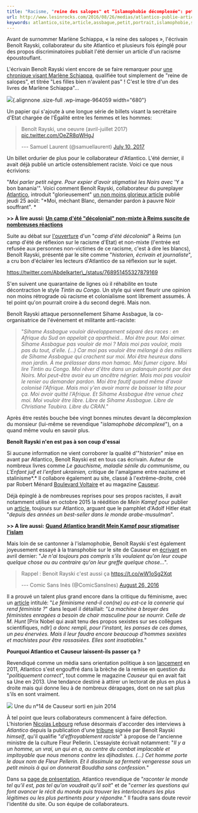 ```yaml
---
title: "Racisme, "reine des salopes" et “islamophobie décomplexée": petit portrait de Benoît Rayski"
url: http://www.lesinrocks.com/2016/08/26/medias/atlantico-publie-article-incroyablement-raciste-toute-tranquillite-11860871/
keywords: atlantico,site,article,assbague,petit,portrait,islamophobie,salopes,racisme,vouloir,quon,sihame,rayski,benoît,reine,décomplexée
---
```

Avant de surnommer Marlène Schiappa, « la reine des salopes », l'écrivain Benoît Rayski, collaborateur du site Atlantico et plusieurs fois épinglé pour des propos discriminatoires publiait l'été dernier un article d'un racisme époustouflant.

L\'écrivain Benoît Rayski vient encore de se faire remarquer pour [une chronique visant Marlène Schiappa](http://www.atlantico.fr/decryptage/filles-bien-avalent-pas-c-est-titre-livres-marlene-schiappabenoit-rayski-3105512.html), qualifiée tout simplement de \"reine de salopes\", et titrée \"Les filles bien n\'avalent pas\" ! C\'est le titre d\'un des livres de Marlène Schiappa\"...

![](https://statics.lesinrocks.com/content/thumbnails/uploads/2016/08/capture-decran-2017-07-10-a-12-20-24-tt-width-680-height-836-fill-0-crop-0-bgcolor-eeeeee.png){.alignnone .size-full .wp-image-964059 width="680"}

Un papier qui s\'ajoute à une longue série de billets visant la secrétaire d\'Etat chargée de l\'Égalité entre les femmes et les hommes:

> Benoît Rayski, une oeuvre (avril-juillet 2017) [pic.twitter.com/OeZR8qWHgJ](https://t.co/OeZR8qWHgJ)
>
> --- Samuel Laurent (\@samuellaurent) [July 10, 2017](https://twitter.com/samuellaurent/status/884328276390551552?ref_src=twsrc%5Etfw)

Un billet ordurier de plus pour le collaborateur d\'Atlantico. L\'été dernier, il avait déjà publié un article ostensiblement raciste. Voici ce que nous écrivions:

"*Moi parler petit nègre. Pour expier d'avoir stigmatisé les Noirs avec* 'Y a bon banania'". Voici comment Benoît Rayski, collaborateur du pureplayer [Atlantico](http://www.atlantico.fr), introduit \"glorieusement\" [un non moins glorieux article](http://www.atlantico.fr/decryptage/moi-mechant-blanc-demander-pardon-pauvre-noir-souffrant-benoit-rayski-2800981.html) publié jeudi 25 août: "*Moi, méchant Blanc, demander pardon à pauvre Noir souffrant". *

**\>\> À lire aussi:** [**Un camp d'été "décolonial" non-mixte à Reims suscite de nombreuses réactions**](https://www.lesinrocks.com/2016/08/25/actualite/camp-dete-decolonial-non-mixte-a-reims-suscite-de-nombreuses-reactions-11860643/)

Suite au débat sur [l'ouverture](https://ce-decolonial.org) d'un "*camp d'été décolonial*" à Reims (un camp d'été de réflexion sur le racisme d'Etat) et non-mixte (l'entrée est refusée aux personnes non-victimes de ce racisme, c'est à dire les blancs), Benoît Rayski, présenté par le site comme "*historien, écrivain et journaliste*", a cru bon d'éclairer les lecteurs d'Atlantico de sa réflexion sur le sujet.

https://twitter.com/Abdelkarter\_/status/768951455327879169

S'en suivent une quarantaine de lignes où il réhabilite en toute décontraction le style *Tintin au Congo.* Un style qui vient fleurir une opinion non moins rétrograde où racisme et colonialisme sont librement assumés. À tel point qu'on pourrait croire à du second degré. Mais non.

Benoît Rayski attaque personnellement Sihame Assbague, la co-organisatrice de l'événement et militante anti-raciste:

> "*Sihame Assbague vouloir développement séparé des races : en Afrique du Sud on appelait ça apartheid... Moi être pour. Moi aimer. Sihame Assbague pas vouloir de moi ? Mais moi pas vouloir, mais pas du tout, d\'elle. (...) Car moi pas vouloir être mélangé à des milliers de Sihame Assbague qui crachent sur moi. Moi être heureux dans mon jardin. À me prélasser dans mon hamac. Moi fumer cigare. Moi lire Tintin au Congo. Moi rêver d\'être dans un palanquin porté par des Noirs. Moi peut-être avoir eu un ancêtre négrier. Mais moi pas vouloir le renier ou demander pardon. Moi être fautif quand même d\'avoir colonisé l\'Afrique. Mais moi y\'en avoir marre de baisser la tête pour ça. Moi avoir quitté l\'Afrique. Et Sihame Assbague être venue chez moi. Moi vouloir être libre. Libre de Sihame Assbague. Libre de Christiane Taubira. Libre du CRAN."*

Après être restés bouche bée vingt bonnes minutes devant la décomplexion du monsieur (lui-même se revendique "*islamophobe décomplexé*"), on a quand même voulu en savoir plus.

**Benoît Rayski n'en est pas à son coup d'essai**

Si aucune information ne vient corroborer la qualité d'"*historien*" mise en avant par Atlantico, Benoît Rayski est en tous cas écrivain. Auteur de nombreux livres comme *Le gauchisme, maladie sénile du communisme*, ou *L'Enfant juif et l'enfant ukrainien,* critique de l'amalgame entre nazisme et stalinisme*.* Il collabore également au site, classé à l\'extrême-droite, créé par Robert Ménard [Boulevard Voltaire](http://www.bvoltaire.fr) et au magazine [Causeur](http://www.causeur.fr).

Déjà épinglé à de nombreuses reprises pour ses propos racistes, il avait notamment utilisé en octobre 2015 la réédition de *Mein Kampf* pour publier un [article](http://www.atlantico.fr/decryptage/mein-kampf-enfin-reedite-en-francais-tout-nouveau-tout-beau-benoit-rayski-2393977.html), toujours sur Atlantico, arguant que le pamphlet d'Adolf Hitler était "*depuis des années un best-seller dans le monde arabe-musulman*".

**\>\> A lire aussi:** [**Quand Atlantico brandit Mein Kampf pour stigmatiser l'islam**](https://www.lesinrocks.com/2015/10/19/actualite/quand-atlantico-brandit-mein-kampf-pour-stigmatiser-lislam-11782133/)

Mais loin de se cantonner à l'islamophobie, Benoît Rayski s'est également joyeusement essayé à la transphobie sur le site de Causeur en [écrivant](http://www.causeur.fr/association-journalistes-lgbt-37924.html) en avril dernier: "*Je n'ai toujours pas compris s'ils voulaient qu'on leur coupe quelque chose ou au contraire qu'on leur greffe quelque chose...*".

> Rappel : Benoit Rayski c\'est aussi ça <https://t.co/wW1oSg2Xqt>
>
> --- Comic Sans Inès (\@ComicSansInes) [August 26, 2016](https://twitter.com/ComicSansInes/status/768963112519204866?ref_src=twsrc%5Etfw)

Il a prouvé un talent plus grand encore dans la critique du féminisme, avec un [article](http://www.atlantico.fr/decryptage/feminisme-rend-conne-ou-est-connerie-qui-rend-feministe-benoit-rayski-2204600.html) intitulé: "*Le féminisme rend-il con(ne) ou est-ce la connerie qui rend féministe ?*" dans lequel il détaillait: "*La machine à broyer des féministes enragées a besoin de chair masculine pour se nourrir. Celle de M. Hunt* \[Prix Nobel qui avait tenu des propos sexistes sur ses collègues scientifiques, ndlr\] *a donc rempli, pour l'instant, les panses de ces dames, un peu énervées. Mais il leur faudra encore beaucoup d'hommes sexistes et machistes pour être rassasiées. Elles sont insatiables."*

**Pourquoi Atlantico et Causeur laissent-ils passer ça ?**

Revendiqué comme un média sans orientation politique à son [lancement](http://www.telerama.fr/techno/atlantico-le-site-des-neo-conservateurs-francais-est-ne,66138.php) en 2011, Atlantico s'est engouffré dans la brèche de la remise en question du "*politiquement correct*", tout comme le magazine *Causeur* qui en avait fait sa Une en 2013. Une tendance destiné à attirer un lectorat de plus en plus à droite mais qui donne lieu à de nombreux dérapages, dont on ne sait plus s'ils en sont vraiment.

![](https://statics.lesinrocks.com/content/thumbs/uploads/2016/08/width-715/capture-decran-2016-08-26-a-16-36-40.png) Une du n°14 de Causeur sorti en juin 2014

À tel point que leurs collaborateurs commencent à faire défection. L'historien [Nicolas Lebourg](https://www.lesinrocks.com/2015/12/23/actualite/qui-est-nicolas-lebourg-lincontournable-historien-du-fn-11794622/) refuse désormais d'accorder des interviews à *Atlantico* depuis la publication d'une [tribune](http://www.atlantico.fr/decryptage/terrorisme-et-palme-texte-plus-con-annee-revient-fleur-pellerin-benoit-rayski-2459529.html) signée par Benoît Rayski *himself*, qu'il qualifie "*d'effroyablement raciste*" à propose de l'ancienne ministre de la culture Fleur Pellerin. L'essayiste écrivait notamment: "*Il y a un homme, un vrai, un qui en a, au centre du combat implacable et impitoyable que nous menons contre les djihadistes. (...) Cet homme porte le doux nom de Fleur Pellerin. Et il dissimule sa fermeté vengeresse sous un petit minois à qui on donnerait Bouddha sans confession.*"

Dans sa [page de présentation](http://www.atlantico.fr/qui-sommes-nous), Atlantico revendique de "*raconter le monde tel qu'il est, pas tel qu'on voudrait qu'il soit*" et de "*cerner les questions qui font avancer le récit du monde puis trouver les interlocuteurs les plus légitimes ou les plus pertinents pour y répondre.*" Il faudra sans doute revoir l'identité du site. Ou son équipe de collaborateurs.
